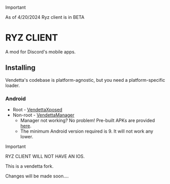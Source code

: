 > [!IMPORTANT]  
> As of 4/20/2024 Ryz client is in BETA

# RYZ CLIENT
A mod for Discord's mobile apps.

## Installing
Vendetta's codebase is platform-agnostic, but you need a platform-specific loader.

### Android
* Root - [VendettaXposed](https://github.com/vendetta-mod/VendettaXposed/releases/latest)
* Non-root - [VendettaManager](https://github.com/vendetta-mod/VendettaManager/releases/latest)
    - Manager not working? No problem! Pre-built APKs are provided [here](https://discord.k6.tf/).
    - The minimum Android version required is 9. It will not work any lower.


> [!IMPORTANT]
> RYZ CLIENT WILL NOT HAVE AN IOS.


This is a vendetta fork. 

Changes will be made soon....






